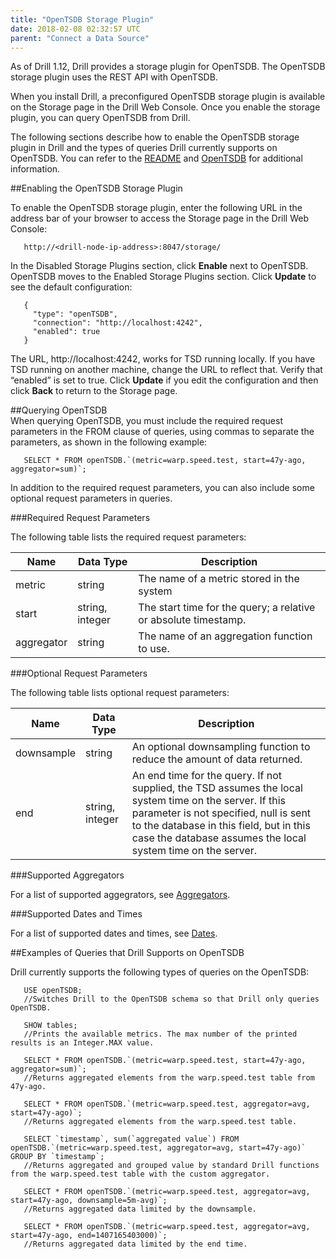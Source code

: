 ```yaml
---
title: "OpenTSDB Storage Plugin"
date: 2018-02-08 02:32:57 UTC
parent: "Connect a Data Source"
---
```


As of Drill 1.12, Drill provides a storage plugin for OpenTSDB. The OpenTSDB storage plugin uses the REST API with OpenTSDB. 

When you install Drill, a preconfigured OpenTSDB storage plugin is available on the Storage page in the Drill Web Console. Once you enable the storage plugin, you can query OpenTSDB from Drill.

The following sections describe how to enable the OpenTSDB storage plugin in Drill and the types of queries Drill currently supports on OpenTSDB. You can refer to the [README](https://github.com/apache/drill/blob/master/contrib/storage-opentsdb/README.md) and [OpenTSDB](http://opentsdb.net/) for additional information.  

##Enabling the OpenTSDB Storage Plugin  

To enable the OpenTSDB storage plugin, enter the following URL in the address bar of your browser to access the Storage page in the Drill Web Console:  

       http://<drill-node-ip-address>:8047/storage/

In the Disabled Storage Plugins section, click **Enable** next to OpenTSDB. OpenTSDB moves to the Enabled Storage Plugins section. Click **Update** to see the default configuration:

       {
         "type": "openTSDB",
         "connection": "http://localhost:4242",
         "enabled": true
       }

The URL, http://localhost:4242, works for TSD running locally. If you have TSD running on another machine, change the URL to reflect that. Verify that “enabled” is set to true.
Click **Update** if you edit the configuration and then click **Back** to return to the Storage page.  

##Querying OpenTSDB  
When querying OpenTSDB, you must include the required request parameters in the FROM clause of queries, using commas to separate the parameters, as shown in the following example: 

       SELECT * FROM openTSDB.`(metric=warp.speed.test, start=47y-ago, aggregator=sum)`;  


In addition to the required request parameters, you can also include some optional request parameters in queries.  


###Required Request Parameters  

The following table lists the required request parameters:  

| **Name**       | **Data Type**       | **Description**                                                        |
|------------|-----------------|--------------------------------------------------------------------|
| metric     | string          | The name of a metric stored in the system                          |
| start      | string, integer | The start time for the query; a relative or   absolute timestamp.  |
| aggregator | string          | The name of an aggregation function to use.                        |  

###Optional Request Parameters  

The following table lists optional request parameters:  
  
| **Name**       | **Data Type**       | **Description**                                                                                                                                                                                                                                                          |
|------------|-----------------|----------------------------------------------------------------------------------------------------------------------------------------------------------------------------------------------------------------------------------------------------------------------|
| downsample | string          | An optional downsampling function to reduce the   amount of data returned.                                                                                                                                                                                           |
| end        | string, integer | An end time for the query. If not supplied, the   TSD assumes the local system time on the server. If this parameter is not   specified, null is sent to the database in this field, but in this case the   database assumes the local system time on the server.    |  

###Supported Aggregators  

For a list of supported aggegrators, see [Aggregators](http://opentsdb.net/docs/build/html/user_guide/query/aggregators.html).    

###Supported Dates and Times  

For a list of supported dates and times, see [Dates](http://opentsdb.net/docs/build/html/user_guide/query/dates.html).  

##Examples of Queries that Drill Supports on OpenTSDB 

Drill currently supports the following types of queries on the OpenTSDB:

       USE openTSDB;
       //Switches Drill to the OpenTSDB schema so that Drill only queries OpenTSDB.

       SHOW tables; 
       //Prints the available metrics. The max number of the printed results is an Integer.MAX value.  

       SELECT * FROM openTSDB.`(metric=warp.speed.test, start=47y-ago, aggregator=sum)`;
       //Returns aggregated elements from the warp.speed.test table from 47y-ago.  

       SELECT * FROM openTSDB.`(metric=warp.speed.test, aggregator=avg, start=47y-ago)`;
       //Returns aggregated elements from the warp.speed.test table.  

       SELECT `timestamp`, sum(`aggregated value`) FROM openTSDB.`(metric=warp.speed.test, aggregator=avg, start=47y-ago)` GROUP BY `timestamp`;
       //Returns aggregated and grouped value by standard Drill functions from the warp.speed.test table with the custom aggregator.  

       SELECT * FROM openTSDB.`(metric=warp.speed.test, aggregator=avg, start=47y-ago, downsample=5m-avg)`;
       //Returns aggregated data limited by the downsample.  

       SELECT * FROM openTSDB.`(metric=warp.speed.test, aggregator=avg, start=47y-ago, end=1407165403000)`;
       //Returns aggregated data limited by the end time.



